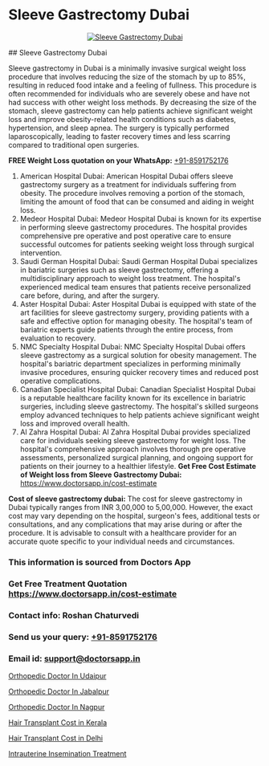 # Sleeve Gastrectomy Dubai

<p align="center">
  <a href="https://doctorsapp.in/uploads/treatment_image/Risks%20of%20%20Bariatric%20Surgery.jpg">
    <img src="https://doctorsapp.in/treatment/bariatric-surgery" alt="Sleeve Gastrectomy Dubai">
  </a>
</p>
## Sleeve Gastrectomy Dubai

Sleeve gastrectomy in Dubai is a minimally invasive surgical weight loss procedure that involves reducing the size of the stomach by up to 85%, resulting in reduced food intake and a feeling of fullness. This procedure is often recommended for individuals who are severely obese and have not had success with other weight loss methods. By decreasing the size of the stomach, sleeve gastrectomy can help patients achieve significant weight loss and improve obesity-related health conditions such as diabetes, hypertension, and sleep apnea. The surgery is typically performed laparoscopically, leading to faster recovery times and less scarring compared to traditional open surgeries.

**FREE Weight Loss quotation on your WhatsApp:**  [+91-8591752176](https://api.whatsapp.com/send?phone=8591752176)

1) American Hospital Dubai: American Hospital Dubai offers sleeve gastrectomy surgery as a treatment for individuals suffering from obesity. The procedure involves removing a portion of the stomach, limiting the amount of food that can be consumed and aiding in weight loss.
2) Medeor Hospital Dubai: Medeor Hospital Dubai is known for its expertise in performing sleeve gastrectomy procedures. The hospital provides comprehensive pre operative and post operative care to ensure successful outcomes for patients seeking weight loss through surgical intervention.
3) Saudi German Hospital Dubai: Saudi German Hospital Dubai specializes in bariatric surgeries such as sleeve gastrectomy, offering a multidisciplinary approach to weight loss treatment. The hospital's experienced medical team ensures that patients receive personalized care before, during, and after the surgery.
4) Aster Hospital Dubai: Aster Hospital Dubai is equipped with state of the art facilities for sleeve gastrectomy surgery, providing patients with a safe and effective option for managing obesity. The hospital's team of bariatric experts guide patients through the entire process, from evaluation to recovery.
5) NMC Specialty Hospital Dubai: NMC Specialty Hospital Dubai offers sleeve gastrectomy as a surgical solution for obesity management. The hospital's bariatric department specializes in performing minimally invasive procedures, ensuring quicker recovery times and reduced post operative complications.
6) Canadian Specialist Hospital Dubai: Canadian Specialist Hospital Dubai is a reputable healthcare facility known for its excellence in bariatric surgeries, including sleeve gastrectomy. The hospital's skilled surgeons employ advanced techniques to help patients achieve significant weight loss and improved overall health.
7) Al Zahra Hospital Dubai: Al Zahra Hospital Dubai provides specialized care for individuals seeking sleeve gastrectomy for weight loss. The hospital's comprehensive approach involves thorough pre operative assessments, personalized surgical planning, and ongoing support for patients on their journey to a healthier lifestyle.
**Get Free Cost Estimate of Weight loss from Sleeve Gastrectomy Dubai:** https://www.doctorsapp.in/cost-estimate

**Cost of sleeve gastrectomy dubai:**
The cost for sleeve gastrectomy in Dubai typically ranges from INR 3,00,000 to 5,00,000. However, the exact cost may vary depending on the hospital, surgeon's fees, additional tests or consultations, and any complications that may arise during or after the procedure. It is advisable to consult with a healthcare provider for an accurate quote specific to your individual needs and circumstances.

### This information is sourced from Doctors App 
### Get Free Treatment Quotation https://www.doctorsapp.in/cost-estimate
### Contact info: Roshan Chaturvedi 
### Send us your query: [+91-8591752176](https://api.whatsapp.com/send?phone=8591752176) 
### Email id: support@doctorsapp.in

[Orthopedic Doctor In Udaipur](https://www.linkedin.com/pulse/orthopedic-doctor-udaipur-meniscus-tear-treatment-e4nge?trackingId=%2FuTH2N42Rb9kKtPiZtAjJA%3D%3D&lipi=urn%3Ali%3Apage%3Ad_flagship3_company_admin%3BYMgSyE7iTb6%2BgQ5kQEIvvw%3D%3D)

[Orthopedic Doctor In Jabalpur](https://www.linkedin.com/pulse/orthopedic-doctor-jabalpur-doctorsapp-united-arab-emirates-y0iqe?trackingId=Ff%2BRF0GyvVTDdbesiilqmw%3D%3D&lipi=urn%3Ali%3Apage%3Ad_flagship3_company_admin%3Bc8cvKR%2BzQDObJJNC2LloLw%3D%3D)

[Orthopedic Doctor In Nagpur](https://medium.com/@vimalrana22/orthopedic-doctor-in-nagpur-fb86f7f294aa)

[Hair Transplant Cost in Kerala](https://medium.com/@akashbhatt14/hair-transplant-cost-in-kerala-591879fbb554)

[Hair Transplant Cost in Delhi](https://doctors-apps.github.io/doctorsapp/hair-transplant-cost-in-delhi)

[Intrauterine Insemination Treatment](https://doctors-apps.github.io/doctorsapp/intrauterine-insemination-treatment)

